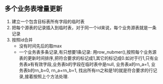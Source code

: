 ## 多个业务表增量更新
1. 建立一个包含目标表所有字段的临时表
2. 把每个源表的记录插入到临时表，对于同一个id来说，每个业务源表就是一条记录
3. 按照id合并
    * 没有时间先后的取max
    * 一个业务表多条记录,有只想要1条记录: 用row_nubmer(),按照每个业务源表的更新时间排序,把符合要求的标记成1,其它的标记成0.如对于行1,只有业务表a有有效字段,业务表b的字段在临时表中是null, 业务表a的rn_a=1, 业务表b的rn_b=0, rn_a+rn_b=1,  找出所有rn之和是1的就是符合要求的行记录,接着按照上个方法处理.

## 